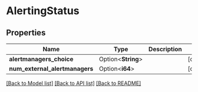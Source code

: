 # AlertingStatus

## Properties

Name | Type | Description | Notes
------------ | ------------- | ------------- | -------------
**alertmanagers_choice** | Option<**String**> |  | [optional]
**num_external_alertmanagers** | Option<**i64**> |  | [optional]

[[Back to Model list]](../README.md#documentation-for-models) [[Back to API list]](../README.md#documentation-for-api-endpoints) [[Back to README]](../README.md)


